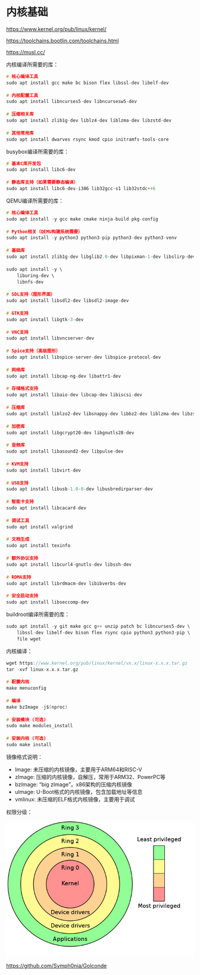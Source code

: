 # 内核基础

https://www.kernel.org/pub/linux/kernel/

https://toolchains.bootlin.com/toolchains.html

https://musl.cc/



内核编译所需要的库：

```c
# 核心编译工具
sudo apt install gcc make bc bison flex libssl-dev libelf-dev

# 内核配置工具
sudo apt install libncurses5-dev libncursesw5-dev

# 压缩相关库
sudo apt install zlib1g-dev liblz4-dev liblzma-dev libzstd-dev

# 其他常用库
sudo apt install dwarves rsync kmod cpio initramfs-tools-core
```

busybox编译所需要的库：

```c
# 基本C库开发包
sudo apt install libc6-dev

# 静态库支持（如果需要静态编译）
sudo apt install libc6-dev-i386 lib32gcc-s1 lib32stdc++6
```

QEMU编译所需要的库：

```c
# 核心编译工具
sudo apt install -y gcc make cmake ninja-build pkg-config

# Python相关（QEMU构建系统需要）
sudo apt install -y python3 python3-pip python3-dev python3-venv

# 基础库
sudo apt install zlib1g-dev libglib2.0-dev libpixman-1-dev libslirp-dev

sudo apt install -y \
    liburing-dev \
    libnfs-dev

# SDL支持（图形界面）
sudo apt install libsdl2-dev libsdl2-image-dev

# GTK支持
sudo apt install libgtk-3-dev

# VNC支持
sudo apt install libvncserver-dev

# Spice支持（高级图形）
sudo apt install libspice-server-dev libspice-protocol-dev

# 网络库
sudo apt install libcap-ng-dev libattr1-dev

# 存储格式支持
sudo apt install libaio-dev libcap-dev libiscsi-dev

# 压缩库
sudo apt install liblzo2-dev libsnappy-dev libbz2-dev liblzma-dev libzstd-dev

# 加密库
sudo apt install libgcrypt20-dev libgnutls28-dev

# 音频库
sudo apt install libasound2-dev libpulse-dev

# KVM支持
sudo apt install libvirt-dev

# USB支持
sudo apt install libusb-1.0-0-dev libusbredirparser-dev

# 智能卡支持
sudo apt install libcacard-dev

# 调试工具
sudo apt install valgrind

# 文档生成
sudo apt install texinfo

# 额外协议支持
sudo apt install libcurl4-gnutls-dev libssh-dev

# RDMA支持
sudo apt install librdmacm-dev libibverbs-dev

# 安全启动支持
sudo apt install libseccomp-dev
```

buildroot编译所需要的库：

```c
sudo apt install -y git make gcc g++ unzip patch bc libncurses5-dev \
    libssl-dev libelf-dev bison flex rsync cpio python3 python3-pip \
    file wget
```



内核编译：

```c
wget https://www.kernel.org/pub/linux/kernel/vx.x/linux-x.x.x.tar.gz
tar -xvf linux-x.x.x.tar.gz

# 配置内核
make menuconfig

# 编译
make bzImage -j$(nproc)

# 安装模块 (可选)
sudo make modules_install

# 安装内核 (可选)
sudo make install
```

镜像格式说明：

- Image: 未压缩的内核镜像，主要用于ARM64和RISC-V
- zImage: 压缩的内核镜像，自解压，常用于ARM32、PowerPC等
- bzImage: “big zImage”，x86架构的压缩内核镜像
- uImage: U-Boot格式的内核镜像，包含加载地址等信息
- vmlinux: 未压缩的ELF格式内核镜像，主要用于调试





权限分级：

![image-20251020081937912](./assets/1.内核基础/image-20251020081937912.png)

https://github.com/Symph0nia/Golconde